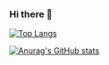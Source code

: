 ### Hi there 👋

[![Top Langs](https://github-readme-stats.vercel.app/api/top-langs/?username=boxion)](https://github.com/anuraghazra/github-readme-stats)

[![Anurag's GitHub stats](https://github-readme-stats.vercel.app/api?username=boxion)](https://github.com/anuraghazra/github-readme-stats)


<!--
**boxion/boxion** is a ✨ _special_ ✨ repository because its `README.md` (this file) appears on your GitHub profile.

Here are some ideas to get you started:

- 🔭 I’m currently working on ...
- 🌱 I’m currently learning ...
- 👯 I’m looking to collaborate on ...
- 🤔 I’m looking for help with ...
- 💬 Ask me about ...
- 📫 How to reach me: ...
- 😄 Pronouns: ...
- ⚡ Fun fact: ...
-->
